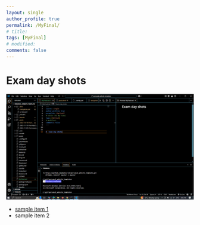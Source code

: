 ```yaml
---
layout: single
author_profile: true
permalink: /MyFinal/
# title:
tags: [MyFinal]
# modified: 
comments: false
---
```


 
# Exam day shots
![examscreenshot](assets/images/MyFinal.jpg)


-  [sample item 1](https://fccourse.liara.run)
-  sample item 2

